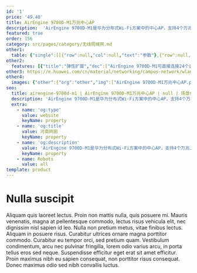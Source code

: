 ```yaml
---
id: '1'
price: '49.40'
title: AirEngine 9700D-M1万兆中心AP
description:  'AirEngine 9700D-M1是华为分布式Wi-Fi方案中的中心AP，支持4个万兆上行接口，可以直连多个Wi-Fi 6远端单元部署到室内。万兆中心AP和Wi-Fi 6远端单元之间使用网线连接，集中处理业务转发。适用于学校、酒店、医院以及办公会议室等房间密度大、墙体结构复杂、业务带宽高的场景。'
featured: true
order: 156
category: src/pages/category/无线局域网.md
other1: 
  table: {"single":[[{"row":null,"col":null,"text":"参数"},{"row":null,"col":null,"text":"AirEngine 9700D-M1万兆中心AP"}],[{"row":null,"col":null,"text":"尺寸（宽 x 深 x 高）"},{"row":null,"col":null,"text":"442mm×220mm×43.6mm"}],[{"row":null,"col":null,"text":"电源输入"},{"row":null,"col":null,"text":"额定电压：100V ~ 240V AC，50/60Hz"}],[{"row":null,"col":null,"text":"最大功耗"},{"row":null,"col":null,"text":"433.8 W（其中设备功耗53.8W，PoE out功耗380W）"}],[{"row":null,"col":null,"text":"端口"},{"row":null,"col":null,"text":"24×GE + 4×10GE SFP+"}],[{"row":null,"col":null,"text":"无线用户接入能力"},{"row":null,"col":null,"text":"最大关联用户数：4096\n最大并发用户数：1024"}],[{"row":null,"col":null,"text":"转发能力"},{"row":null,"col":null,"text":"40Gbps\n"}],[{"row":null,"col":null,"text":"可管理远端单元数"},{"row":null,"col":null,"text":"24（通过交换机可扩展到48个）"}]]}
other2:
  features: [{"title":"弹性扩展","dec":["AirEngine 9700D-M1可直接连接24个远端单元，并最多可通过交换机扩展至48个远端单元"]},{"title":"简易管理","dec":["远端单元不占用AC License，只需管理少量AirEngine 9700D-M1，近万个房间只需要200个AP的管理开销"]},{"title":"云管理","dec":["可通过华为云管理平台对AP设备及业务进行管理和运维，节省网络运维成本"]}]
other3: https://e.huawei.com/cn/material/networking/campus-network/wlan/0691727bcca647edbca9fabc43ebc7d0
other4:
  images: {"other":{"org":"other","img":["AirEngine 9700D-M1万兆中心AP.png"]}}
seo:
  title: airengine-9700d-m1 | AirEngine 9700D-M1万兆中心AP | null | 场景化产品系列 | 无线局域网 | 企业网络
  description: 'AirEngine 9700D-M1是华为分布式Wi-Fi方案中的中心AP，支持4个万兆上行接口，可以直连多个Wi-Fi 6远端单元部署到室内。万兆中心AP和Wi-Fi 6远端单元之间使用网线连接，集中处理业务转发。适用于学校、酒店、医院以及办公会议室等房间密度大、墙体结构复杂、业务带宽高的场景。'
  extra:
    - name: 'og:type'
      value: website
      keyName: property
    - name: 'og:title'
      value: 河南网田
      keyName: property
    - name: 'og:description'
      value: 'AirEngine 9700D-M1是华为分布式Wi-Fi方案中的中心AP，支持4个万兆上行接口，可以直连多个Wi-Fi 6远端单元部署到室内。万兆中心AP和Wi-Fi 6远端单元之间使用网线连接，集中处理业务转发。适用于学校、酒店、医院以及办公会议室等房间密度大、墙体结构复杂、业务带宽高的场景。'
      keyName: property
    - name: Robots
      value: all
template: product
---
```


# Nulla suscipit

Aliquam quis laoreet lectus. Proin non mattis nulla, quis posuere mi. Mauris venenatis, magna at pellentesque commodo, lectus risus vehicula elit, nec dignissim nisl sapien id leo. Nulla non pretium metus, vitae finibus lectus. Aliquam in posuere risus. Curabitur ultrices ornare magna porttitor commodo. Curabitur eu tempor orci, sed pretium quam. Vestibulum condimentum, arcu nec pulvinar fringilla, lorem odio varius arcu, in porta tellus eros sed neque. Suspendisse efficitur eget erat sit amet efficitur. Proin maximus nibh eu sapien consequat, non porttitor risus consequat. Donec maximus odio sed nibh convallis luctus.